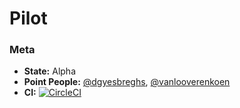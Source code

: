# Pilot

### Meta
* **State:** Alpha
* **Point People:** [@dgyesbreghs](https://github.com/dgyesbreghs), [@vanlooverenkoen](https://github.com/vanlooverenkoen)
* **CI:** [![CircleCI](https://circleci.com/gh/icapps/pilot.svg?style=svg)](https://circleci.com/gh/icapps/pilot)